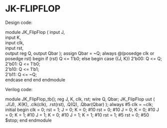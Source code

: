 # JK-FLIPFLOP

Design code:

module JK_FlipFlop (
    input J,   
    input K,    
    input clk,  
    input rst,  
    output reg Q, 
    output Qbar 
);
assign Qbar = ~Q;
always @(posedge clk or posedge rst)
begin
    if (rst)
        Q <= 1'b0; 
    else
    begin
        case ({J, K})
            2'b00: Q <= Q;      
            2'b01: Q <= 1'b0;  
            2'b10: Q <= 1'b1;   
            2'b11: Q <= ~Q;     
        endcase
    end
end
endmodule

Verilog code:

module JK_FlipFlop_tb();
    reg J, K, clk, rst;
    wire Q, Qbar;
    JK_FlipFlop uut (
        .J(J),
        .K(K),
        .clk(clk),
        .rst(rst),
        .Q(Q),
        .Qbar(Qbar)
    );
    always #5 clk = ~clk; 
    initial begin
        clk = 0;
        rst = 1; J = 0; K = 0;
        #10 
        rst = 0;
        #10 
        J = 0; K = 0;
        #10 
        J = 0; K = 1;
        #10 
        J = 1; K = 0;
        #10 
        J = 1; K = 1;
        #10 
        rst = 1;
        #5 
        rst = 0;
        #50 
        $stop;
    end
endmodule


